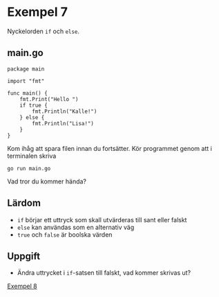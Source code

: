 # Exempel 7

Nyckelorden `if` och `else`.



## main.go

	package main
	
	import "fmt"
	
	func main() {
        fmt.Print("Hello ")
        if true {
            fmt.Println("Kalle!")
        } else {
            fmt.Println("Lisa!")
        }
    }
	
Kom ihåg att spara filen innan du fortsätter. Kör programmet genom att i terminalen skriva

	go run main.go
	
Vad tror du kommer hända?

## Lärdom

- `if` börjar ett uttryck som skall utvärderas till sant eller falskt
- `else` kan användas som en alternativ väg
- `true` och `false` är boolska värden

## Uppgift

- Ändra uttrycket i `if`-satsen till falskt, vad kommer skrivas ut?

[Exempel 8](../exempel8/README.md#exempel-8)
